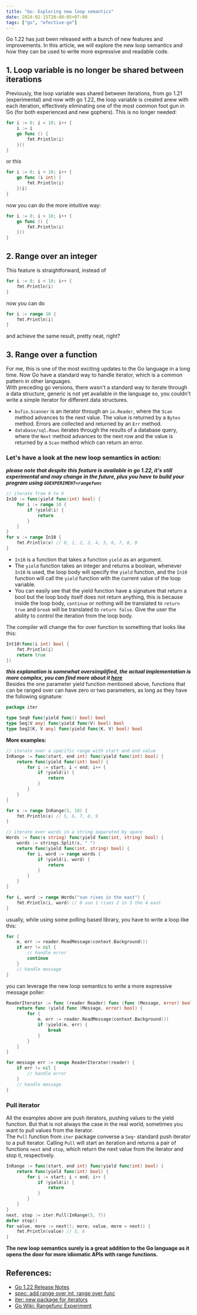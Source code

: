 ```yaml
---
title: "Go: Exploring new loop semantics"
date: 2024-02-15T20:40:05+07:00
tags: ["go", "efective-go"]
---
```


Go 1.22 has just been released with a bunch of new features and improvements. In this article, we will explore the new loop semantics and how they can be used to write more expressive and readable code.

## 1. Loop variable is no longer be shared between iterations
Previously, the loop variable was shared between iterations, from go 1.21 (experimental) and now with go 1.22, the loop variable is created anew with each iteration, effectively eliminating one of the most common foot gun in Go (for both experienced and new gophers).
This is no longer needed:
```go
for i := 0; i < 10; i++ {
    i := i
    go func () {
        fmt.Println(i)
    }()
}
```
or this
```go
for i := 0; i < 10; i++ {
    go func (i int) {
        fmt.Println(i)
    }(i)
}
```
now you can do the more intuitive way:
```go
for i := 0; i < 10; i++ {
    go func () {
        fmt.Println(i)
    }()
}
```


## 2. Range over an integer

This feature is straightforward, instead of
```go
for i := 0; i < 10; i++ {
    fmt.Println(i)
}
```
now you can do
```go
for i := range 10 {
    fmt.Println(i)
}
```
and achieve the same result, pretty neat, right?

## 3. Range over a function
For me, this is one of the most exciting updates to the Go language in a long time. Now Go have a standard way to handle iterator, which is a common pattern in other languages.  
With preceding go versions, there wasn't a standard way to iterate through a data structure, generic is not yet available in the language so, you couldn't write a simple iterator for different data structures.

- `bufio.Scanner` is an iterator through an `io.Reader`, where the `Scan` method advances to the next value. The value is returned by a `Bytes` method. Errors are collected and returned by an `Err` method.
- `database/sql.Rows` iterates through the results of a database query, where the `Next` method advances to the next row and the value is returned by a `Scan` method which can return an error.

### Let's have a look at the new loop semantics in action:
**_please note that despite this feature is available in go 1.22, it's still experimental and may change in the future, plus you have to build your program using `GOEXPERIMENT=rangefunc`_**
```go
// iterate from 0 to 9
In10 := func(yield func(int) bool) {
    for i := range 10 {
        if !yield(i) {
            return
        }
    }
}
for v := range In10 {
    fmt.Println(v) // 0, 1, 2, 3, 4, 5, 6, 7, 8, 9
}
```
- `In10` is a function that takes a function `yield` as an argument.
- The `yield` function takes an integer and returns a boolean, whenever `In10` is used, the loop body will specify the `yield` function, and the `In10` function will call the `yield` function with the current value of the loop variable.
- You can easily see that the yield function have a signature that return a bool but the loop body itself does not return anything, this is because inside the loop body, `continue` or nothing will be translated to `return true` and `break` will be translated to `return false`. Give the user the ability to control the iteration from the loop body.

The compiler will change the for over function to something that looks like this:
```go
Int10(func(i int) bool {
    fmt.Println(i)
    return true
})
```
**_this explanation is somewhat oversimplified, the actual implementation is more complex, you can find more about it [here](https://go.googlesource.com/go/+/refs/changes/41/510541/7/src/cmd/compile/internal/rangefunc/rewrite.go)_**  
Besides the one parameter yield function mentioned above, functions that can be ranged over can have zero or two parameters, as long as they have the following signature:
```go
package iter

type Seq0 func(yield func() bool) bool
type Seq[V any] func(yield func(V) bool) bool
type Seq2[K, V any] func(yield func(K, V) bool) bool
```

**More examples:**

```go
// iterate over a specific range with start and end value
InRange := func(start, end int) func(yield func(int) bool) {
    return func(yield func(int) bool) {
        for i := start; i < end; i++ {
            if !yield(i) {
                return
            }
        }
    }
}

for x := range InRange(5, 10) {
    fmt.Println(x) // 5, 6, 7, 8, 9
}
```

```go
// iterate over words in a string separated by space
Words := func(s string) func(yield func(int, string) bool) {
    words := strings.Split(s, " ")
    return func(yield func(int, string) bool) {
        for i, word := range words {
            if !yield(i, word) {
                return
            }
        }
    }
}

for i, word := range Words("sun rises in the east") {
    fmt.Println(i, word) // 0 sun 1 rises 2 in 3 the 4 east
}
```

usually, while using some polling based library, you have to write a loop like this:
```go
for {
    m, err := reader.ReadMessage(context.Background()) 
    if err != nil {
        // handle error
        continue
    }
    // handle message
}		
```
you can leverage the new loop semantics to write a more expressive message poller:
```go
ReaderIterator := func (reader Reader) func (func (Message, error) bool) {
    return func (yield func (Message, error) bool) {
        for {
            m, err := reader.ReadMessage(context.Background())
            if !yield(m, err) {
                break
            }
        }
    }
}

for message err := range ReaderIterator(reader) {
    if err != nil {
        // handle error
    }
    // handle message
}
```
### Pull iterator
All the examples above are push iterators, pushing values to the yield function. But that is not always the case in the real world, sometimes you want to pull values from the iterator.  
The `Pull` function from `iter` package converse a `Seq`- standard push iterator to a pull iterator. Calling `Pull` will start an iteration and returns a pair
of functions `next` and `stop`, which return the next value from the iterator and stop it, respectively.
```go
InRange := func(start, end int) func(yield func(int) bool) {
    return func(yield func(int) bool) {
        for i := start; i < end; i++ {
            if !yield(i) {
                return
            }
        }
    }
}
next, stop := iter.Pull(InRange(5, 7))
defer stop()
for value, more := next(); more; value, more = next() {
    fmt.Println(value) // 5, 6
}
```

**The new loop semantics surely is a great addition to the Go language as it opens the door for more idiomatic APIs with range functions.**

## References:
- [Go 1.22 Release Notes](https://tip.golang.org/doc/go1.22)
- [spec: add range over int, range over func](https://github.com/golang/go/issues/61405)
- [iter: new package for iterators](https://github.com/golang/go/issues/61897)
- [Go Wiki: Rangefunc Experiment](https://go.dev/wiki/RangefuncExperiment#what-will-idiomatic-apis-with-range-functions-look-like)